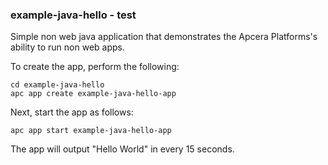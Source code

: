 ### example-java-hello - test

Simple non web java application that demonstrates the Apcera Platforms's ability to run non web apps.

To create the app, perform the following:

```
cd example-java-hello
apc app create example-java-hello-app
```

Next, start the app as follows:

```
apc app start example-java-hello-app
```

The app will output "Hello World" in every 15 seconds.
